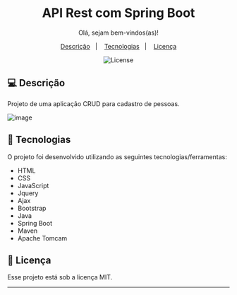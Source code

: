 <h1 align="center"> API Rest com Spring Boot </h1>

<p align="center">
Olá, sejam bem-vindos(as)!
</p>
<p align="center"> 

</p>

<p align="center">
  <a href="#-descrição">Descrição</a>&nbsp;&nbsp;&nbsp;|&nbsp;&nbsp;&nbsp;
  <a href="#-tecnologias">Tecnologias</a>&nbsp;&nbsp;&nbsp;|&nbsp;&nbsp;&nbsp;
  <a href="#memo-licença">Licença</a>
</p>

<p align="center">
  <img alt="License" src="https://img.shields.io/static/v1?label=license&message=MIT&color=49AA26&labelColor=000000">
</p>

## 💻 Descrição

Projeto de uma aplicação CRUD para cadastro de pessoas. 


![image](https://user-images.githubusercontent.com/101933646/222009798-bfecb2bd-cca2-426a-9148-532dd4da26de.png)



## 🚀 Tecnologias

O projeto foi desenvolvido utilizando as seguintes tecnologias/ferramentas:

- HTML
- CSS
- JavaScript 
- Jquery
- Ajax
- Bootstrap
- Java
- Spring Boot
- Maven
- Apache Tomcam



## :memo: Licença

Esse projeto está sob a licença MIT.

---
